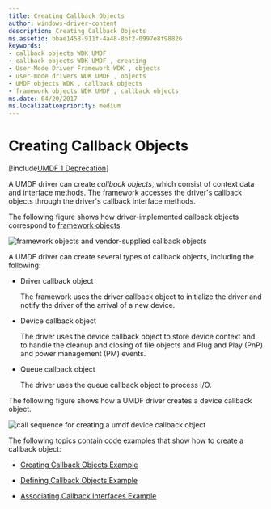 ```yaml
---
title: Creating Callback Objects
author: windows-driver-content
description: Creating Callback Objects
ms.assetid: bbae1458-911f-4a48-8bf2-0997e8f98826
keywords:
- callback objects WDK UMDF
- callback objects WDK UMDF , creating
- User-Mode Driver Framework WDK , objects
- user-mode drivers WDK UMDF , objects
- UMDF objects WDK , callback objects
- framework objects WDK UMDF , callback objects
ms.date: 04/20/2017
ms.localizationpriority: medium
---
```


# Creating Callback Objects


[!include[UMDF 1 Deprecation](../umdf-1-deprecation.md)]

A UMDF driver can create *callback objects*, which consist of context data and interface methods. The framework accesses the driver's callback objects through the driver's callback interface methods.

The following figure shows how driver-implemented callback objects correspond to [framework objects](framework-objects.md).

![framework objects and vendor-supplied callback objects](images/correspond.gif)

A UMDF driver can create several types of callback objects, including the following:

-   Driver callback object

    The framework uses the driver callback object to initialize the driver and notify the driver of the arrival of a new device.

-   Device callback object

    The driver uses the device callback object to store device context and to handle the cleanup and closing of file objects and Plug and Play (PnP) and power management (PM) events.

-   Queue callback object

    The driver uses the queue callback object to process I/O.

The following figure shows how a UMDF driver creates a device callback object.

![call sequence for creating a umdf device callback object](images/callback.gif)

The following topics contain code examples that show how to create a callback object:

-   [Creating Callback Objects Example](creating-callback-objects-example.md)

-   [Defining Callback Objects Example](defining-callback-objects-example.md)

-   [Associating Callback Interfaces Example](associating-callback-interfaces-example.md)

 

 





